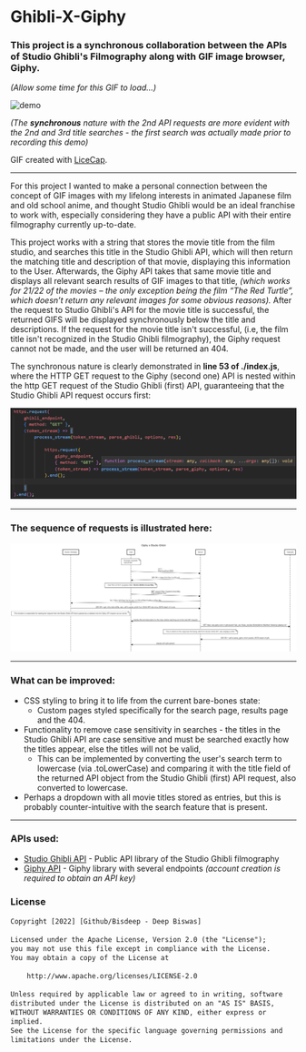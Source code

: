 # Ghibli-X-Giphy
### This project is a synchronous collaboration between the APIs of **Studio Ghibli's Filmography** along with GIF image browser, **Giphy**.

*(Allow some time for this GIF to load...)*

![demo](https://github.com/bisdeep/Ghibli-X-Giphy/blob/main/demo.gif?raw=true)

*(The **synchronous** nature with the 2nd API requests are more evident with the 2nd and 3rd title searches - the first search was actually made prior to recording this demo)*

GIF created with [LiceCap](http://www.cockos.com/licecap/).

---

For this project I wanted to make a personal connection between the concept of GIF images with my lifelong interests in animated Japanese film and old school anime, and thought Studio Ghibli would be an ideal franchise to work with, especially considering they have a public API with their entire filmography currently up-to-date. 

This project works with a string that stores the movie title from the film studio, and searches this title in the Studio Ghibli API, which will then return the matching title and description of that movie, displaying this information to the User. Afterwards, the Giphy API takes that same movie title and displays all relevant search results of GIF images to that title, *(which works for 21/22 of the movies – the only exception being the film “The Red Turtle”, which doesn’t return any relevant images for some obvious reasons).*
After the request to Studio Ghibli's API for the movie title is successful, the returned GIFS will be displayed synchronously below the title and descriptions. If the request for the movie title isn't successful, (i.e, the film title isn't recognized in the Studio Ghibli filmography), the Giphy request cannot not be made, and the user will be returned an 404.

The synchronous nature is clearly demonstrated in **line 53 of ./index.js**, where the HTTP GET request to the Giphy (second one) API is nested within the http GET request of the Studio Ghibli (first) API, guaranteeing that the Studio Ghibli API request occurs first:

![synchronous](https://github.com/bisdeep/Ghibli-X-Giphy/blob/main/synchronousguarantee.png?raw=true)

---

### The sequence of requests is illustrated here:

![sequence](https://raw.githubusercontent.com/bisdeep/Ghibli-X-Giphy/main/SequenceDiagram/Untitled.png)

---
### What can be improved:
- CSS styling to bring it to life from the current bare-bones state:
  - Custom pages styled specifically for the search page, results page and the 404.  
- Functionality to remove case sensitivity in searches - the titles in the Studio Ghibli API are case sensitive and must be searched exactly how the titles appear, else the titles will not be valid,
    - This can be implemented by converting the user's search term to lowercase (via .toLowerCase) and comparing it with the title field of the returned API object from the Studio Ghibli (first) API request, also converted to lowercase.
- Perhaps a dropdown with all movie titles stored as entries, but this is probably counter-intuitive with the search feature that is present.
---

### APIs used:

- [Studio Ghibli API](https://ghibliapi.herokuapp.com/#section/Studio-Ghibli-API) - Public API library of the Studio Ghibli filmography
- [Giphy API](https://developers.giphy.com/docs/api/) - Giphy library with several endpoints *(account creation is required to obtain an API key)*

### License

    Copyright [2022] [Github/Bisdeep - Deep Biswas]

    Licensed under the Apache License, Version 2.0 (the "License");
    you may not use this file except in compliance with the License.
    You may obtain a copy of the License at

        http://www.apache.org/licenses/LICENSE-2.0

    Unless required by applicable law or agreed to in writing, software
    distributed under the License is distributed on an "AS IS" BASIS,
    WITHOUT WARRANTIES OR CONDITIONS OF ANY KIND, either express or implied.
    See the License for the specific language governing permissions and
    limitations under the License.
